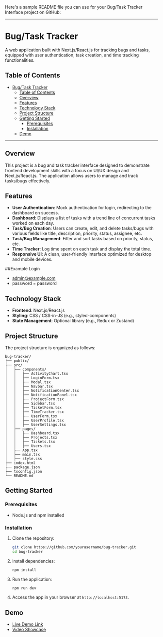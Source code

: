 Here's a sample README file you can use for your Bug/Task Tracker Interface project on GitHub:

---

# Bug/Task Tracker

A web application built with Next.js/React.js for tracking bugs and tasks, equipped with user authentication, task creation, and time tracking functionalities.

## Table of Contents
- [Bug/Task Tracker](#bugtask-tracker)
  - [Table of Contents](#table-of-contents)
  - [Overview](#overview)
  - [Features](#features)
  - [Technology Stack](#technology-stack)
  - [Project Structure](#project-structure)
  - [Getting Started](#getting-started)
    - [Prerequisites](#prerequisites)
    - [Installation](#installation)
  - [Demo](#demo)

---

## Overview
This project is a bug and task tracker interface designed to demonstrate frontend development skills with a focus on UI/UX design and Next.js/React.js. The application allows users to manage and track tasks/bugs effectively.

## Features
- **User Authentication**: Mock authentication for login, redirecting to the dashboard on success.
- **Dashboard**: Displays a list of tasks with a trend line of concurrent tasks worked on each day.
- **Task/Bug Creation**: Users can create, edit, and delete tasks/bugs with various fields like title, description, priority, status, assignee, etc.
- **Task/Bug Management**: Filter and sort tasks based on priority, status, etc.
- **Time Tracker**: Log time spent on each task and display the total time.
- **Responsive UI**: A clean, user-friendly interface optimized for desktop and mobile devices.

##Example Login
- admin@example.com
- password = password


## Technology Stack
- **Frontend**: Next.js/React.js
- **Styling**: CSS / CSS-in-JS (e.g., styled-components)
- **State Management**: Optional library (e.g., Redux or Zustand)

## Project Structure
The project structure is organized as follows:

```
bug-tracker/
├── public/
├── src/
│   ├── components/
│   │   ├── ActivityChart.tsx
│   │   ├── LoginForm.tsx
│   │   ├── Modal.tsx
│   │   ├── Navbar.tsx
│   │   ├── NotificationCenter.tsx
│   │   ├── NotificationPanel.tsx
│   │   ├── ProjectForm.tsx
│   │   ├── Sidebar.tsx
│   │   ├── TicketForm.tsx
│   │   ├── TimeTracker.tsx
│   │   ├── UserForm.tsx
│   │   ├── UserProfile.tsx
│   │   ├── UserSettings.tsx
│   ├── pages/
│   │   ├── Dashboard.tsx
│   │   ├── Projects.tsx
│   │   ├── Tickets.tsx
│   │   ├── Users.tsx
│   ├── App.tsx
│   ├── main.tsx
│   ├── style.css
├── index.html
├── package.json
├── tsconfig.json
└── README.md
```

## Getting Started

### Prerequisites
- Node.js and npm installed

### Installation
1. Clone the repository:
   ```bash
   git clone https://github.com/yourusername/bug-tracker.git
   cd bug-tracker
   ```
2. Install dependencies:
   ```bash
   npm install
   ```
3. Run the application:
   ```bash
   npm run dev
   ```

4. Access the app in your browser at `http://localhost:5173`.

## Demo
- [Live Demo Link](#) 
- [Video Showcase](#) 

